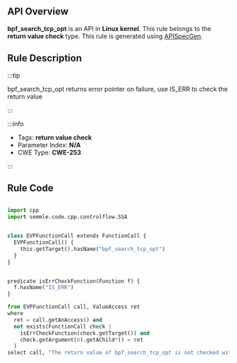 ---
---


## API Overview
**bpf_search_tcp_opt** is an API in **Linux kernel**. This rule belongs to the **return value check** type. This rule is generated using [APISpecGen](../../tools/APISpecGen).
## Rule Description

:::tip

bpf_search_tcp_opt returns error pointer on failure, use IS_ERR to check the return value

:::

:::info

- Tags: **return value check**
- Parameter Index: **N/A**
- CWE Type: **CWE-253**

:::

## Rule Code
```python

import cpp
import semmle.code.cpp.controlflow.SSA


class EVPFunctionCall extends FunctionCall {
  EVPFunctionCall() {
    this.getTarget().hasName("bpf_search_tcp_opt")
  }
}


predicate isErrCheckFunction(Function f) {
  f.hasName("IS_ERR") 
}

from EVPFunctionCall call, ValueAccess ret
where
  ret = call.getAnAccess() and
  not exists(FunctionCall check |
    isErrCheckFunction(check.getTarget()) and
    check.getArgument(0).getAChild*() = ret
  )
select call, "The return value of bpf_search_tcp_opt is not checked with IS_ERR."
    
```